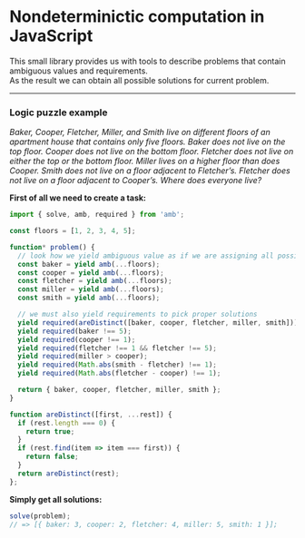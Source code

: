 # Nondeterminictic computation in JavaScript
This small library provides us with tools to describe problems that contain ambiguous values and requirements.  
As the result we can obtain all possible solutions for current problem.

***

### Logic puzzle example
_Baker, Cooper, Fletcher, Miller, and Smith live on different
floors of an apartment house that contains only five
floors. Baker does not live on the top floor. Cooper does
not live on the bottom floor. Fletcher does not live on either
the top or the bottom floor. Miller lives on a higher
floor than does Cooper. Smith does not live on a floor adjacent
to Fletcher’s. Fletcher does not live on a floor adjacent
to Cooper’s. Where does everyone live?_


**First of all we need to create a task:**
```javascript 
import { solve, amb, required } from 'amb';

const floors = [1, 2, 3, 4, 5];

function* problem() {
  // look how we yield ambiguous value as if we are assigning all possible values to every person
  const baker = yield amb(...floors);
  const cooper = yield amb(...floors);
  const fletcher = yield amb(...floors);
  const miller = yield amb(...floors);
  const smith = yield amb(...floors);

  // we must also yield requirements to pick proper solutions
  yield required(areDistinct([baker, cooper, fletcher, miller, smith]));
  yield required(baker !== 5);
  yield required(cooper !== 1);
  yield required(fletcher !== 1 && fletcher !== 5);
  yield required(miller > cooper);
  yield required(Math.abs(smith - fletcher) !== 1);
  yield required(Math.abs(fletcher - cooper) !== 1);

  return { baker, cooper, fletcher, miller, smith };
}

function areDistinct([first, ...rest]) {
  if (rest.length === 0) {
    return true;
  }
  if (rest.find(item => item === first)) {
    return false;
  }
  return areDistinct(rest);
};
```

**Simply get all solutions:**
```javascript 
solve(problem);
// => [{ baker: 3, cooper: 2, fletcher: 4, miller: 5, smith: 1 }];
```
